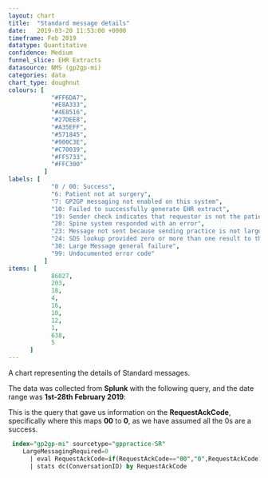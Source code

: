 ```yaml
---
layout: chart
title:  "Standard message details"
date:   2019-03-20 11:53:00 +0000
timeframe: Feb 2019
datatype: Quantitative
confidence: Medium
funnel_slice: EHR Extracts
datasource: NMS (gp2gp-mi)
categories: data
chart_type: doughnut
colours: [
            "#FF6DA7",
            "#E8A333",
            "#4E8516",
            "#27DEE8",
            "#A35EFF",
            "#571845",
            "#900C3E",
            "#C70039",
            "#FF5733",
            "#FFC300"
          ]
labels: [
            "0 / 00: Success",
            "6: Patient not at surgery",
            "7: GP2GP messaging not enabled on this system",
            "10: Failed to successfully generate EHR extract",
            "19: Sender check indicates that requestor is not the patients current health care provider",
            "20: Spine system responded with an error",
            "23: Message not sent because sending practice is not large message compliant",
            "24: SDS lookup provided zero or more than one result to the query for each interaction",
            "30: Large Message general failure",
            "99: Undocumented error code"
          ]
items: [
            86027,
            203,
            18,
            4,
            16,
            10,
            12,
            1,
            638,
            5
      ]
---
```

A chart representing the details of Standard messages.

The data was collected from **Splunk** with the following query, and the date range was **1st-28th February 2019**:

This is the query that gave us information on the **RequestAckCode**, specifically where this maps **00** to **0**, as we have assumed all the 0s are a success.
```sql
 index="gp2gp-mi" sourcetype="gppractice-SR"
    LargeMessagingRequired=0
      | eval RequestAckCode=if(RequestAckCode=="00","0",RequestAckCode)
      | stats dc(ConversationID) by RequestAckCode
```
